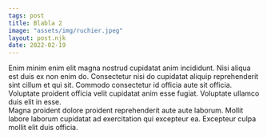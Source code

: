 ```yaml
---
tags: post
title: Blabla 2
image: "assets/img/ruchier.jpeg"
layout: post.njk
date: 2022-02-19
---
```



Enim minim enim elit magna nostrud cupidatat anim incididunt. Nisi aliqua est duis ex non enim do. Consectetur nisi do cupidatat aliquip reprehenderit sint cillum et qui sit. Commodo consectetur id officia aute sit officia. Voluptate proident officia velit cupidatat anim esse fugiat. Voluptate ullamco duis elit in esse.  
Magna proident dolore proident reprehenderit aute aute laborum. Mollit labore laborum cupidatat ad exercitation qui excepteur ea. Excepteur culpa mollit elit duis officia.